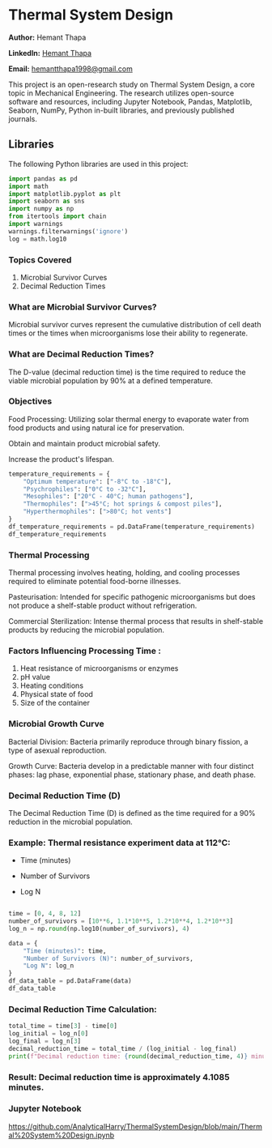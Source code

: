 # Thermal System Design 

**Author:** Hemant Thapa  

**LinkedIn:** [Hemant Thapa](https://www.linkedin.com/in/thapahemant/)

**Email:** hemantthapa1998@gmail.com

This project is an open-research study on Thermal System Design, a core topic in Mechanical Engineering. The research utilizes open-source software and resources, including Jupyter Notebook, Pandas, Matplotlib, Seaborn, NumPy, Python in-built libraries, and previously published journals.


## Libraries

The following Python libraries are used in this project:

```python
import pandas as pd
import math
import matplotlib.pyplot as plt
import seaborn as sns
import numpy as np
from itertools import chain
import warnings
warnings.filterwarnings('ignore')
log = math.log10
```

### Topics Covered

1. Microbial Survivor Curves
2. Decimal Reduction Times

### What are Microbial Survivor Curves?

Microbial survivor curves represent the cumulative distribution of cell death times or the times when microorganisms lose their ability to regenerate.

### What are Decimal Reduction Times?

The D-value (decimal reduction time) is the time required to reduce the viable microbial population by 90% at a defined temperature.

### Objectives

Food Processing: Utilizing solar thermal energy to evaporate water from food products and using natural ice for preservation.

Obtain and maintain product microbial safety.

Increase the product's lifespan.

```python
temperature_requirements = {
    "Optimum temperature": ["-8°C to -18°C"],
    "Psychrophiles": ["0°C to -32°C"],
    "Mesophiles": ["20°C - 40°C; human pathogens"],
    "Thermophiles": [">45°C; hot springs & compost piles"],
    "Hyperthermophiles": [">80°C; hot vents"]
}
df_temperature_requirements = pd.DataFrame(temperature_requirements)
df_temperature_requirements
```

### Thermal Processing

Thermal processing involves heating, holding, and cooling processes required to eliminate potential food-borne illnesses.

Pasteurisation: Intended for specific pathogenic microorganisms but does not produce a shelf-stable product without refrigeration.

Commercial Sterilization: Intense thermal process that results in shelf-stable products by reducing the microbial population.

### Factors Influencing Processing Time : 

1. Heat resistance of microorganisms or enzymes
2. pH value
3. Heating conditions
4. Physical state of food
5. Size of the container


### Microbial Growth Curve

Bacterial Division: Bacteria primarily reproduce through binary fission, a type of asexual reproduction.

Growth Curve: Bacteria develop in a predictable manner with four distinct phases: lag phase, exponential phase, stationary phase, and death phase.

### Decimal Reduction Time (D)

The Decimal Reduction Time (D) is defined as the time required for a 90% reduction in the microbial population.

### Example: Thermal resistance experiment data at 112°C:

- Time (minutes)

- Number of Survivors

- Log N

``` python

time = [0, 4, 8, 12]
number_of_survivors = [10**6, 1.1*10**5, 1.2*10**4, 1.2*10**3]
log_n = np.round(np.log10(number_of_survivors), 4)

data = {
    "Time (minutes)": time,
    "Number of Survivors (N)": number_of_survivors,
    "Log N": log_n
}
df_data_table = pd.DataFrame(data)
df_data_table
```

### Decimal Reduction Time Calculation:

```python
total_time = time[3] - time[0]
log_initial = log_n[0]
log_final = log_n[3]
decimal_reduction_time = total_time / (log_initial - log_final)
print(f"Decimal reduction time: {round(decimal_reduction_time, 4)} minutes")
```

### Result: Decimal reduction time is approximately 4.1085 minutes.

### Jupyter Notebook 

https://github.com/AnalyticalHarry/ThermalSystemDesign/blob/main/Thermal%20System%20Design.ipynb


